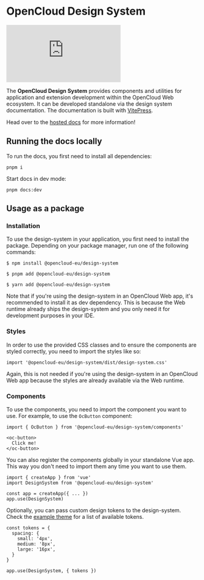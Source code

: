 # OpenCloud Design System

[![Matrix](https://img.shields.io/matrix/opencloud%3Amatrix.org?logo=matrix)](https://app.element.io/#/room/#opencloud:matrix.org)

The **OpenCloud Design System** provides components and utilities for application and extension development within the
OpenCloud Web ecosystem. It can be developed standalone via the design system documentation. The documentation is
built with [VitePress](https://vitepress.dev/).

Head over to the [hosted docs](https://docs.opencloud.eu/design-system/) for more information!

## Running the docs locally

To run the docs, you first need to install all dependencies:

```
pnpm i
```

Start docs in dev mode:

```
pnpm docs:dev
```

## Usage as a package

### Installation

To use the design-system in your application, you first need to install the package. Depending on your package manager, run one of the following commands:

```
$ npm install @opencloud-eu/design-system

$ pnpm add @opencloud-eu/design-system

$ yarn add @opencloud-eu/design-system
```

Note that if you're using the design-system in an OpenCloud Web app, it's recommended to install it as dev dependency. This is because the Web runtime already ships the design-system and you only need it for development purposes in your IDE.

### Styles

In order to use the provided CSS classes and to ensure the components are styled correctly, you need to import the styles like so:

```
import '@opencloud-eu/design-system/dist/design-system.css'
```

Again, this is not needed if you're using the design-system in an OpenCloud Web app because the styles are already available via the Web runtime.

### Components

To use the components, you need to import the component you want to use. For example, to use the `OcButton` component:

```
import { OcButton } from '@opencloud-eu/design-system/components'

<oc-button>
  Click me!
</oc-button>
```

You can also register the components globally in your standalone Vue app. This way you don't need to import them any time you want to use them.

```
import { createApp } from 'vue'
import DesignSystem from '@opencloud-eu/design-system'

const app = createApp({ ... })
app.use(DesignSystem)
```

Optionally, you can pass custom design tokens to the design-system. Check the [example theme](https://github.com/opencloud-eu/opencloud/blob/v2.2.0/services/web/assets/themes/opencloud/theme.json) for a list of available tokens.

```
const tokens = {
  spacing: {
    small: '4px',
    medium: '8px',
    large: '16px',
  }
}

app.use(DesignSystem, { tokens })
```
